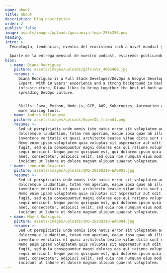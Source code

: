 ```yaml
---
name: about
title: About
description: blog description
order: 2
publish: false
image: assets/images/uploads/guacamaya-logo-256x256.png
heading:
intro: >-
  Tecnología, tendencias, eventos del ecosistema tech a nivel mundial y algo más desde cuatro perspectivas diferentes. Dos Guacamayas y Dos Guacamayos nos dan sus insights, recomendaciones y el toque "poco" serio que le hace falta al día a día. Estas cuatro "joyitas" se desempeñan en diferentes especialidades dentro del ecosistema tecnológico en cuatro rincones diferentes y distantes del mundo pero comparten algo que los une mas allá de la programación: adivinaron?. SI!... Andrés Villanueva, Mayra Rodríguez, Leonardo Graterol y Diana Rodríguez ostentan con mucho orgullo su bandera Venezolana, las arepas y las vivencias de ser Venezolanxs en el exterior.

  Aparte de la entrega mensual de nuestro podcast, estaremos publicando micros con cobertura "casi en vivo" de eventos relevantes tal como JS Conf, Google Next, Google I/O, NG Conf, Vue Conf y muchos otros!!
bios:
  - name: Diana Rodriguez
    picture: assets/images/uploads/g2fv1vVz_400x400.jpg
    resume: >-
      Diana Rodriguez is a Full Stack Developer/DevOps & Google Developer
      Expert. With 18 years' experience and a strong background in back end and
      infrastructure, Diana likes to bring together the best of both worlds,
      spreading DevOps culture.


      Skills: Java, Python, Node.js, GCP, AWS, Kubernetes, Automation and many
      more amazing tools.
  - name: Andres Villanueva
    picture: assets/images/uploads/SuperDi_friend1.png
    resume: >-
      Sed ut perspiciatis unde omnis iste natus error sit voluptatem accusantium
      doloremque laudantium, totam rem aperiam, eaque ipsa quae ab illo
      inventore veritatis et quasi architecto beatae vitae dicta sunt explicabo.
      Nemo enim ipsam voluptatem quia voluptas sit aspernatur aut odit aut
      fugit, sed quia consequuntur magni dolores eos qui ratione voluptatem
      sequi nesciunt. Neque porro quisquam est, qui dolorem ipsum quia dolor sit
      amet, consectetur, adipisci velit, sed quia non numquam eius modi tempora
      incidunt ut labore et dolore magnam aliquam quaerat voluptatem.
  - name: Leonardo Graterol
    picture: assets/images/uploads/IMG-20200210-WA0003.jpg
    resume: >-
      Sed ut perspiciatis unde omnis iste natus error sit voluptatem accusantium
      doloremque laudantium, totam rem aperiam, eaque ipsa quae ab illo
      inventore veritatis et quasi architecto beatae vitae dicta sunt explicabo.
      Nemo enim ipsam voluptatem quia voluptas sit aspernatur aut odit aut
      fugit, sed quia consequuntur magni dolores eos qui ratione voluptatem
      sequi nesciunt. Neque porro quisquam est, qui dolorem ipsum quia dolor sit
      amet, consectetur, adipisci velit, sed quia non numquam eius modi tempora
      incidunt ut labore et dolore magnam aliquam quaerat voluptatem.
  - name: Mayra Rodriguez
    picture: assets/images/uploads/IMG-20200210-WA0004.jpg
    resume: >-
      Sed ut perspiciatis unde omnis iste natus error sit voluptatem accusantium
      doloremque laudantium, totam rem aperiam, eaque ipsa quae ab illo
      inventore veritatis et quasi architecto beatae vitae dicta sunt explicabo.
      Nemo enim ipsam voluptatem quia voluptas sit aspernatur aut odit aut
      fugit, sed quia consequuntur magni dolores eos qui ratione voluptatem
      sequi nesciunt. Neque porro quisquam est, qui dolorem ipsum quia dolor sit
      amet, consectetur, adipisci velit, sed quia non numquam eius modi tempora
      incidunt ut labore et dolore magnam aliquam quaerat voluptatem.
---
```

